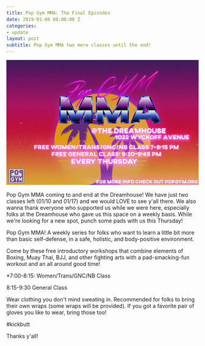 ```yaml
---
title: Pop Gym MMA: The Final Episodes
date: 2019-01-08 00:00:00 Z
categories:
- update
layout: post
subtitle: Pop Gym MMA two more classes until the end!
---
```


![Pop Gym MMA](/assets/MMA.jpg)

Pop Gym MMA coming to and end at the Dreamhouse! We have just two classes left (01/10 and 01/17) and we would LOVE to see y'all there. We also wanna thank everyone who supported us while we were here, especially folks at the Dreamhouse who gave us this space on a weekly basis. While we're looking for a new spot, punch some pads with us this Thursday!

Pop Gym MMA! A weekly series for folks who want to learn a little bit more than basic self-defense, in a safe, holistic, and body-positive environment. 

Come by these free introductory workshops that combine elements of Boxing, Muay Thai, BJJ, and other fighting arts with a pad-smacking-fun workout and an all around good time!

*7:00-8:15: Women/Trans/GNC/NB Class

8:15-9:30 General Class

Wear clothing you don't mind sweating in. Recommended for folks to bring their own wraps (some wraps will be provided). If you got a favorite pair of gloves you like to wear, bring those too!

#kickbutt

Thanks y'all!
